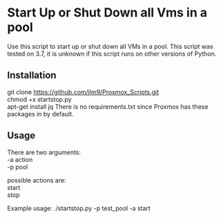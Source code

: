 # Start Up or Shut Down all Vms in a pool

Use this script to start up or shut down all VMs in a pool. This script was tested on 3.7, it is unknown if this script runs on other versions of Python.

## Installation
git clone https://github.com/jlm9/Proxmox_Scripts.git  
chmod +x startstop.py  
apt-get install jq
There is no requirements.txt since Proxmox has these packages in by default.
## Usage
There are two arguments:  
-a action  
-p pool  
  
possible actions are:   
start    
stop

Example usage: ./startstop.py -p test_pool -a start
